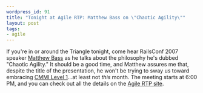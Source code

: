 ```yaml
---
wordpress_id: 91
title: "Tonight at Agile RTP: Matthew Bass on \"Chaotic Agility\""
layout: post
tags:
- agile
---
```

If you're in or around the Triangle tonight, come hear RailsConf 2007 speaker [Matthew Bass](http://matthewbass.com/) as he talks about the philosophy he's dubbed "Chaotic Agility."  It should be a good time, and Matthew assures me that, despite the title of the presentation, he won't be trying to sway us toward embracing [CMMI Level 1](http://en.wikipedia.org/wiki/Capability_Maturity_Model#Level_1_-_Initial "Capability Maturity Model - Wikipedia, the free encyclopedia")...at least not *this* month.  The meeting starts at 6:00 PM, and you can check out all the details on the [Agile RTP site](http://agile.meetup.com/29/calendar/6008814/?a=nr1_nr "Chaotic Agility -  Agile RTP").
